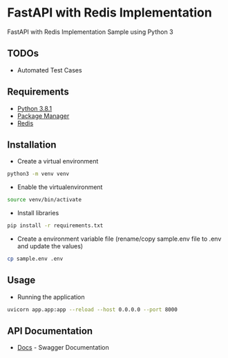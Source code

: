 # FastAPI with Redis Implementation

FastAPI with Redis Implementation Sample using Python 3

## TODOs
* Automated Test Cases

## Requirements
* [Python 3.8.1](https://www.python.org/downloads/release/python-381)
* [Package Manager](https://pip.pypa.io/en/stable/)
* [Redis](https://redis.io/download/)

## Installation
* Create a virtual environment
```bash
python3 -m venv venv
```
* Enable the virtualenvironment
```bash
source venv/bin/activate
```
* Install libraries
```bash
pip install -r requirements.txt
```
* Create a environment variable file (rename/copy sample.env file to .env and update the values)
```bash
cp sample.env .env
```

## Usage
* Running the application
```bash
uvicorn app.app:app --reload --host 0.0.0.0 --port 8000
```
## API Documentation
* [Docs](http://localhost:8000/docs) - Swagger Documentation